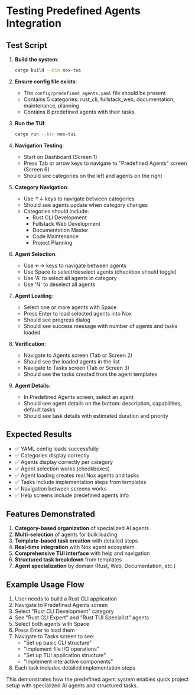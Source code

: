 # Testing Predefined Agents Integration

## Test Script

1. **Build the system**:
   ```bash
   cargo build --bin nox-tui
   ```

2. **Ensure config file exists**:
   - The `config/predefined_agents.yaml` file should be present
   - Contains 5 categories: rust_cli, fullstack_web, documentation, maintenance, planning
   - Contains 8 predefined agents with their tasks

3. **Run the TUI**:
   ```bash
   cargo run --bin nox-tui
   ```

4. **Navigation Testing**:
   - Start on Dashboard (Screen 1)
   - Press Tab or arrow keys to navigate to "Predefined Agents" screen (Screen 6)
   - Should see categories on the left and agents on the right

5. **Category Navigation**:
   - Use ↑↓ keys to navigate between categories
   - Should see agents update when category changes
   - Categories should include:
     - Rust CLI Development
     - Fullstack Web Development  
     - Documentation Master
     - Code Maintenance
     - Project Planning

6. **Agent Selection**:
   - Use ←→ keys to navigate between agents
   - Use Space to select/deselect agents (checkbox should toggle)
   - Use 'A' to select all agents in category
   - Use 'N' to deselect all agents

7. **Agent Loading**:
   - Select one or more agents with Space
   - Press Enter to load selected agents into Nox
   - Should see progress dialog
   - Should see success message with number of agents and tasks loaded

8. **Verification**:
   - Navigate to Agents screen (Tab or Screen 2)
   - Should see the loaded agents in the list
   - Navigate to Tasks screen (Tab or Screen 3)
   - Should see the tasks created from the agent templates

9. **Agent Details**:
   - In Predefined Agents screen, select an agent
   - Should see agent details on the bottom: description, capabilities, default tasks
   - Should see task details with estimated duration and priority

## Expected Results

- ✅ YAML config loads successfully
- ✅ Categories display correctly
- ✅ Agents display correctly per category
- ✅ Agent selection works (checkboxes)
- ✅ Agent loading creates real Nox agents and tasks
- ✅ Tasks include implementation steps from templates
- ✅ Navigation between screens works
- ✅ Help screens include predefined agents info

## Features Demonstrated

1. **Category-based organization** of specialized AI agents
2. **Multi-selection** of agents for bulk loading
3. **Template-based task creation** with detailed steps
4. **Real-time integration** with Nox agent ecosystem
5. **Comprehensive TUI interface** with help and navigation
6. **Structured task breakdown** from templates
7. **Agent specialization** by domain (Rust, Web, Documentation, etc.)

## Example Usage Flow

1. User needs to build a Rust CLI application
2. Navigate to Predefined Agents screen
3. Select "Rust CLI Development" category
4. See "Rust CLI Expert" and "Rust TUI Specialist" agents
5. Select both agents with Space
6. Press Enter to load them
7. Navigate to Tasks screen to see:
   - "Set up basic CLI structure" 
   - "Implement file I/O operations"
   - "Set up TUI application structure"
   - "Implement interactive components"
8. Each task includes detailed implementation steps

This demonstrates how the predefined agent system enables quick project setup with specialized AI agents and structured tasks.